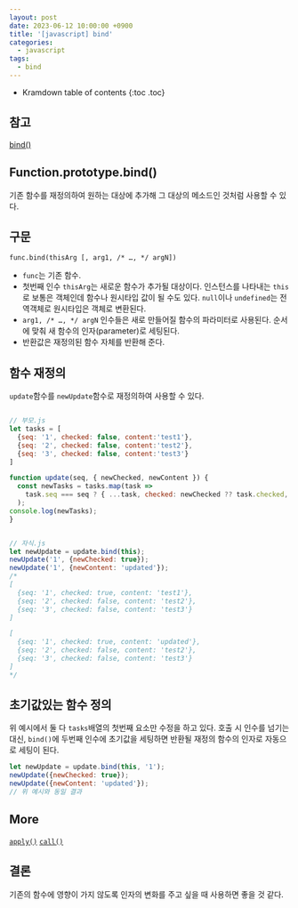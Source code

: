 ```yaml
---
layout: post
date: 2023-06-12 10:00:00 +0900
title: '[javascript] bind'
categories:
  - javascript
tags:
  - bind
---
```


* Kramdown table of contents
{:toc .toc}

## 참고

[bind()](https://developer.mozilla.org/ko/docs/Web/JavaScript/Reference/Global_Objects/Function/bind)

## Function.prototype.bind()

기존 함수를 재정의하여 원하는 대상에 추가해 그 대상의 메소드인 것처럼 사용할 수 있다.  


## 구문

`func.bind(thisArg [, arg1, /* …, */ argN])`  

- `func`는 기존 함수.  
- 첫번째 인수 `thisArg`는 새로운 함수가 추가될 대상이다. 인스턴스를 나타내는 `this`로 보통은 객체인데 함수나 원시타입 값이 될 수도 있다. `null`이나 `undefined`는 전역객체로 원시타입은 객체로 변환된다. 
- `arg1, /* …, */ argN` 인수들은 새로 만들어질 함수의 파라미터로 사용된다. 순서에 맞춰 새 함수의 인자(parameter)로 세팅된다.   
- 반환값은 재정의된 함수 자체를 반환해 준다. 


## 함수 재정의

`update`함수를 `newUpdate`함수로 재정의하여 사용할 수 있다.

```js

// 부모.js
let tasks = [
  {seq: '1', checked: false, content:'test1'},
  {seq: '2', checked: false, content:'test2'},
  {seq: '3', checked: false, content:'test3'}
]

function update(seq, { newChecked, newContent }) {
  const newTasks = tasks.map(task =>
    task.seq === seq ? { ...task, checked: newChecked ?? task.checked, content: newContent ?? task.content } : task
  );
console.log(newTasks);
}


// 자식.js 
let newUpdate = update.bind(this);
newUpdate('1', {newChecked: true});
newUpdate('1', {newContent: 'updated'});
/*
[
  {seq: '1', checked: true, content: 'test1'},
  {seq: '2', checked: false, content: 'test2'},
  {seq: '3', checked: false, content: 'test3'}
]

[
  {seq: '1', checked: true, content: 'updated'},
  {seq: '2', checked: false, content: 'test2'},
  {seq: '3', checked: false, content: 'test3'}
]
*/
```

## 초기값있는 함수 정의

위 예시에서 둘 다 `tasks`배열의 첫번째 요소만 수정을 하고 있다. 호출 시 인수를 넘기는 대신, `bind()`에 두번째 인수에 초기값을 세팅하면 반환될 재정의 함수의 인자로 자동으로 세팅이 된다. 

```js
let newUpdate = update.bind(this, '1');
newUpdate({newChecked: true});
newUpdate({newContent: 'updated'});
// 위 예시와 동일 결과
```


## More

[`apply()`](https://mascaradee.github.io/javascript/javascript-apply)
[`call()`](https://mascaradee.github.io/javascript/javascript-call.md)


## 결론

기존의 함수에 영향이 가지 않도록 인자의 변화를 주고 싶을 때 사용하면 좋을 것 같다. 


